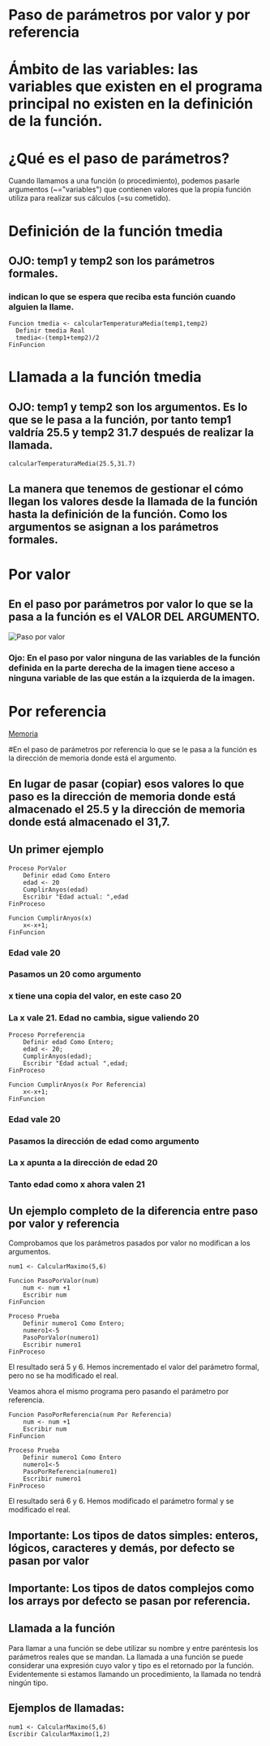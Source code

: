 # Paso de parámetros por valor y por referencia

# Ámbito de las variables: las variables que existen en el programa principal no existen en la definición de la función.

# ¿Qué es el paso de parámetros?

Cuando llamamos a una función (o procedimiento), podemos pasarle argumentos (~="variables") que contienen valores que la propia función utiliza para realizar sus cálculos (=su cometido).

# Definición de la función tmedia

## OJO: temp1 y temp2 son los parámetros formales.
### indican lo que se espera que reciba esta función cuando alguien la llame.

    Funcion tmedia <- calcularTemperaturaMedia(temp1,temp2)
	  Definir tmedia Real
	  tmedia<-(temp1+temp2)/2
    FinFuncion
 
# Llamada a la función tmedia

## OJO: temp1 y temp2 son los argumentos. Es lo que se le pasa a la función, por tanto temp1 valdría 25.5 y temp2 31.7 después de realizar la llamada.

    calcularTemperaturaMedia(25.5,31.7)
    
## La manera que tenemos de gestionar el cómo llegan los valores desde la llamada de la función hasta la definición de la función. Como los argumentos se asignan a los parámetros formales.

# Por valor

## En el paso por parámetros por valor lo que se la pasa a la función es el VALOR DEL ARGUMENTO.

![Paso por valor](https://i.imgur.com/p52Mfj2.png)

### Ojo: En el paso por valor ninguna de las variables de la función definida en la parte derecha de la imagen tiene acceso a ninguna variable de las que están a la izquierda de la imagen.

# Por referencia

[Memoria]([http://www.limni.net](https://docs.google.com/presentation/d/1KzSXcWUTSumkybbLSoRjAFRlSVSPJyHXyh59A7knBws/edit?usp=sharing))

#En el paso de parámetros por referencia lo que se le pasa a la función es la dirección de memoria donde está el argumento.

## En lugar de pasar (copiar) esos valores lo que paso es la dirección de memoria donde está almacenado el 25.5 y la dirección de memoria donde está almacenado el 31,7.

## Un primer ejemplo

	Proceso PorValor
		Definir edad Como Entero
		edad <- 20
		CumplirAnyos(edad)
		Escribir "Edad actual: ",edad
	FinProceso

	Funcion CumplirAnyos(x)
		x<-x+1;	
	FinFuncion
	
### Edad vale 20
### Pasamos un 20 como argumento
### x tiene una copia del valor, en este caso 20
### La x vale 21. Edad no cambia, sigue valiendo 20

	Proceso Porreferencia
		Definir edad Como Entero;
		edad <- 20;
		CumplirAnyos(edad);
		Escribir "Edad actual ",edad;
	FinProceso

	Funcion CumplirAnyos(x Por Referencia)
		x<-x+1;	
	FinFuncion

### Edad vale 20
### Pasamos la dirección de edad como argumento
### La x apunta a la dirección de edad 20
### Tanto edad como x ahora valen 21
	

## Un ejemplo completo de la diferencia entre paso por valor y referencia

Comprobamos que los parámetros pasados por valor no modifican a los argumentos.

    num1 <- CalcularMaximo(5,6)

    Funcion PasoPorValor(num)
        num <- num +1
        Escribir num
    FinFuncion    

    Proceso Prueba
        Definir numero1 Como Entero;
        numero1<-5
        PasoPorValor(numero1)
        Escribir numero1
    FinProceso

El resultado será 5 y 6. Hemos incrementado el valor del parámetro formal, pero no se ha modificado el real.

Veamos ahora el mismo programa pero pasando el parámetro por referencia.

    Funcion PasoPorReferencia(num Por Referencia)
        num <- num +1
        Escribir num
    FinFuncion    

    Proceso Prueba
        Definir numero1 Como Entero
        numero1<-5
        PasoPorReferencia(numero1)
        Escribir numero1
    FinProceso

El resultado será 6 y 6. Hemos modificado el parámetro formal y se modificado el real.

## Importante: Los tipos de datos simples: enteros, lógicos, caracteres y demás, por defecto se pasan por valor

## Importante: Los tipos de datos complejos como los arrays por defecto se pasan por referencia.

## Llamada a la función

Para llamar a una función se debe utilizar su nombre y entre paréntesis los parámetros reales que se mandan. La llamada a una función se puede considerar una expresión cuyo valor y tipo es el retornado por la función.
Evidentemente si estamos llamando un procedimiento, la llamada no tendrá ningún tipo.

## Ejemplos de llamadas:

    num1 <- CalcularMaximo(5,6)
    Escribir CalcularMaximo(1,2)
